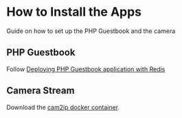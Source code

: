 # How to Install the Apps
Guide on how to set up the PHP Guestbook and the camera
## PHP Guestbook
Follow [Deploying PHP Guestbook application with Redis](https://kubernetes.io/docs/tutorials/stateless-application/guestbook/)

## Camera Stream
Download the [cam2ip docker container](https://github.com/gen2brain/cam2ip).
